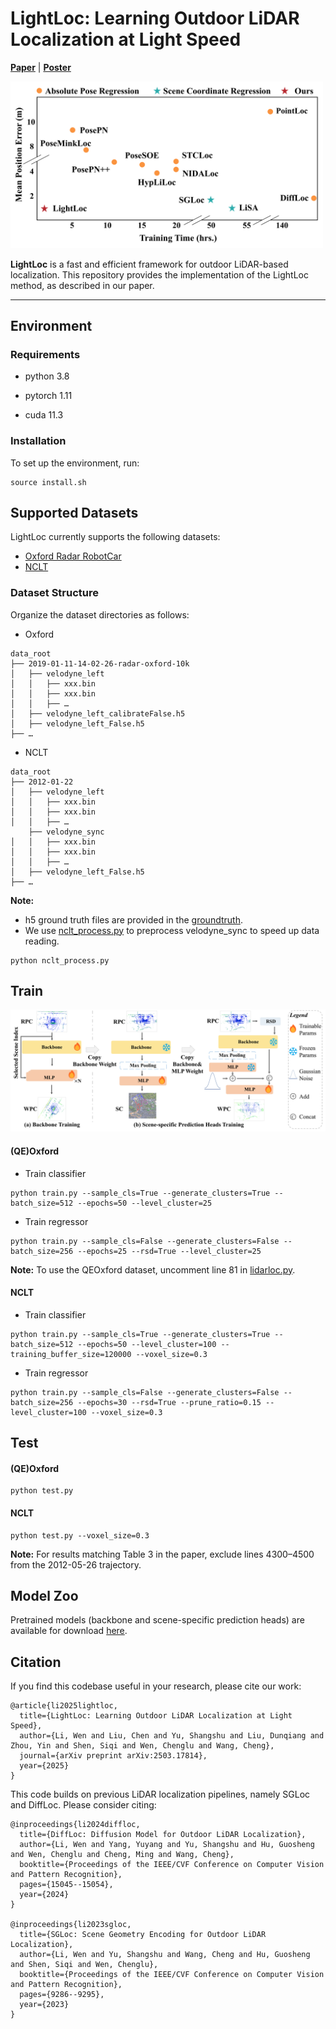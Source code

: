 # LightLoc: Learning Outdoor LiDAR Localization at Light Speed

**[Paper](https://arxiv.org/pdf/2503.17814)** | **[Poster](https://drive.google.com/file/d/1Q5B6Ec4NN-NArkpaAjupIMamdCnwTknp/view?usp=sharing)**

<img src="img/Teaser.png" width=500>

**LightLoc** is a fast and efficient framework for outdoor LiDAR-based localization. This repository provides the implementation of the LightLoc method, as described in our paper.

---
## Environment

### Requirements
- python 3.8

- pytorch 1.11

- cuda 11.3
### Installation
To set up the environment, run:
```
source install.sh
```

## Supported Datasets

LightLoc currently supports the following datasets:
- [Oxford Radar RobotCar](https://oxford-robotics-institute.github.io/radar-robotcar-dataset/datasets)
- [NCLT](https://robots.engin.umich.edu/nclt/)

### Dataset Structure
Organize the dataset directories as follows:

- Oxford
```
data_root
├── 2019-01-11-14-02-26-radar-oxford-10k
│   ├── velodyne_left
│   │   ├── xxx.bin
│   │   ├── xxx.bin
│   │   ├── …
│   ├── velodyne_left_calibrateFalse.h5
│   ├── velodyne_left_False.h5
├── …
```
- NCLT
```
data_root
├── 2012-01-22
│   ├── velodyne_left
│   │   ├── xxx.bin
│   │   ├── xxx.bin
│   │   ├── …
    ├── velodyne_sync
│   │   ├── xxx.bin
│   │   ├── xxx.bin
│   │   ├── …
│   ├── velodyne_left_False.h5
├── …
```
**Note:** 
- h5 ground truth files are provided in the [groundtruth](https://drive.google.com/drive/folders/1IAPbppgy88fr3KEgcKHJHUvdC0q1TJTo?usp=sharing).
- We use [nclt_process.py](nclt_process.py) to preprocess velodyne_sync to speed up data reading.
```
python nclt_process.py
```

## Train
![image](img/Pipline.png)
#### (QE)Oxford

- Train classifier
```
python train.py --sample_cls=True --generate_clusters=True --batch_size=512 --epochs=50 --level_cluster=25
```
- Train regressor
```
python train.py --sample_cls=False --generate_clusters=False --batch_size=256 --epochs=25 --rsd=True --level_cluster=25
```
**Note:** To use the QEOxford dataset, uncomment line 81 in [lidarloc.py](datasets/lidarloc.py).
#### NCLT

- Train classifier
```
python train.py --sample_cls=True --generate_clusters=True --batch_size=512 --epochs=50 --level_cluster=100 --training_buffer_size=120000 --voxel_size=0.3
```
- Train regressor
```
python train.py --sample_cls=False --generate_clusters=False --batch_size=256 --epochs=30 --rsd=True --prune_ratio=0.15 --level_cluster=100 --voxel_size=0.3
```
## Test
####  (QE)Oxford
```
python test.py
```
####  NCLT
```
python test.py --voxel_size=0.3
```
**Note:** For results matching Table 3 in the paper, exclude lines 4300–4500 from the 2012-05-26 trajectory.

## Model Zoo
Pretrained models (backbone and scene-specific prediction heads) are available for download [here](https://drive.google.com/drive/folders/1G0XML5gWBk0dmOJJ5CYnvPhoDZO68Qpt?usp=sharing).

## Citation
If you find this codebase useful in your research, please cite our work:
```
@article{li2025lightloc,
  title={LightLoc: Learning Outdoor LiDAR Localization at Light Speed},
  author={Li, Wen and Liu, Chen and Yu, Shangshu and Liu, Dunqiang and Zhou, Yin and Shen, Siqi and Wen, Chenglu and Wang, Cheng},
  journal={arXiv preprint arXiv:2503.17814},
  year={2025}
}
```
This code builds on previous LiDAR localization pipelines, namely SGLoc and DiffLoc. Please consider citing:
```
@inproceedings{li2024diffloc,
  title={DiffLoc: Diffusion Model for Outdoor LiDAR Localization},
  author={Li, Wen and Yang, Yuyang and Yu, Shangshu and Hu, Guosheng and Wen, Chenglu and Cheng, Ming and Wang, Cheng},
  booktitle={Proceedings of the IEEE/CVF Conference on Computer Vision and Pattern Recognition},
  pages={15045--15054},
  year={2024}
}

@inproceedings{li2023sgloc,
  title={SGLoc: Scene Geometry Encoding for Outdoor LiDAR Localization},
  author={Li, Wen and Yu, Shangshu and Wang, Cheng and Hu, Guosheng and Shen, Siqi and Wen, Chenglu},
  booktitle={Proceedings of the IEEE/CVF Conference on Computer Vision and Pattern Recognition},
  pages={9286--9295},
  year={2023}
}
```